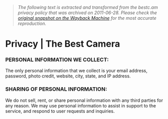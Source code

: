 > *The following text is extracted and transformed from the bestc.am privacy policy that was archived on 2011-06-28. Please check the [original snapshot on the Wayback Machine](https://web.archive.org/web/20110628004154id_/http%3A//thebestcamera.com/privacy) for the most accurate reproduction.*

# Privacy | The Best Camera

### PERSONAL INFORMATION WE COLLECT:

The only personal information that we collect is your email address, password, photo credit, website, city, state, and IP address.

### SHARING OF PERSONAL INFORMATION:

We do not sell, rent, or share personal information with any third parties for any reason. We may use personal information to assist in support to the service, and respond to user requests and inquiries.
